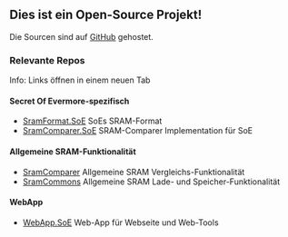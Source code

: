 ﻿## Dies ist ein Open-Source Projekt!

Die Sourcen sind auf <a href=https://github.com/CleanCodeX target="_">GitHub</a> gehostet.

### Relevante Repos

Info: Links öffnen in einem neuen Tab

#### Secret Of Evermore-spezifisch
* <a href=https://github.com/CleanCodeX/SramFormat.SoE target=_>SramFormat.SoE</a> SoEs SRAM-Format
* <a href=https://github.com/CleanCodeX/SramComparer.SoE target=_>SramComparer.SoE</a> SRAM-Comparer Implementation für SoE

#### Allgemeine SRAM-Funktionalität
* <a href=https://github.com/CleanCodeX/SramComparer target=_>SramComparer</a> Allgemeine SRAM Vergleichs-Funktionalität
* <a href=https://github.com/CleanCodeX/SramCommons target=_>SramCommons</a> Allgemeine SRAM Lade- und Speicher-Funktionalität

#### WebApp
*  <a href=https://github.com/CleanCodeX/WebApp.SoE target=_>WebApp.SoE</a> Web-App für Webseite und Web-Tools
